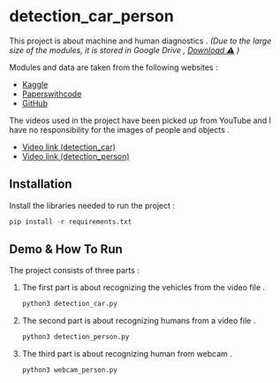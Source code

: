 # detection_car_person

This project is about machine and human diagnostics . *(Due to the large size of the modules, it is stored in Google Drive , [Download ⚠](https://drive.google.com/drive/folders/1nmznxyKXHwlwXKKUMhAgqStWWi5UjuCk?usp=sharing) )*

Modules and data are taken from the following websites :

- [Kaggle](https://www.kaggle.com/)
- [Paperswithcode](https://paperswithcode.com/)
- [GitHub](https://github.com/)

The videos used in the project have been picked up from YouTube and I have no responsibility for the images of people and objects .

- [Video link (detection_car)](https://www.youtube.com/watch?v=kh57ERFMk0k)
- [Video link (detection_person)](https://www.youtube.com/watch?v=XfIpSMhd-CA)



## Installation

Install the libraries needed to run the project :

```python
pip install -r requirements.txt
```



## Demo & How To Run

The project consists of three parts :

1. The first part is about recognizing the vehicles from the video file .

   ```python
   python3 detection_car.py
   ```

2. The second part is about recognizing humans from a video file .

   ```python
   python3 detection_person.py
   ```

3. The third part is about recognizing human from webcam .

   ```python
   python3 webcam_person.py
   ```



